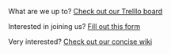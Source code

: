 What are we up to? [Check out our Trelllo board](TODO)

Interested in joining us? [Fill out this form](interest_form.html)

Very interested? [Check out our concise wiki](wiki.html)

